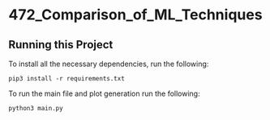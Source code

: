# 472_Comparison_of_ML_Techniques

## Running this Project

To install all the necessary dependencies, run the following:

```pip3 install -r requirements.txt```


To run the main file and plot generation run the following:

```python3 main.py```
